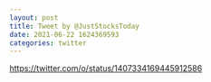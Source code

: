 ```yaml
--- 
layout: post 
title: Tweet by @JustStocksToday 
date: 2021-06-22 1624369593 
categories: twitter 
--- 
```

https://twitter.com/o/status/1407334169445912586